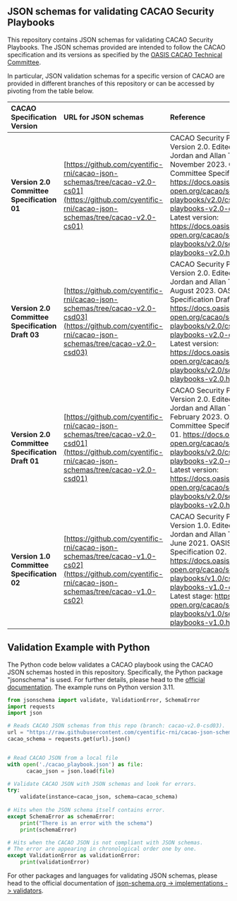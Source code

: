 ## JSON schemas for validating CACAO Security Playbooks

This repository contains JSON schemas for validating CACAO Security Playbooks. The JSON schemas provided are intended to follow the CACAO specification and its versions as specified by the [OASIS CACAO Technical Committee](https://www.oasis-open.org/committees/cacao).

In particular, JSON validation schemas for a specific version of CACAO  are provided in different branches of this repository or can be accessed by pivoting from the table below.


| CACAO Specification Version | URL for JSON schemas |Reference|
| :--- | :--- |:--- |
| **Version 2.0 Committee Specification 01**| [https://github.com/cyentific-rni/cacao-json-schemas/tree/cacao-v2.0-cs01](https://github.com/cyentific-rni/cacao-json-schemas/tree/cacao-v2.0-cs01) |CACAO Security Playbooks Version 2.0. Edited by Bret Jordan and Allan Thomson. 27 November 2023. OASIS Committee Specification 01. https://docs.oasis-open.org/cacao/security-playbooks/v2.0/cs01/security-playbooks-v2.0-cs01.html. Latest version: https://docs.oasis-open.org/cacao/security-playbooks/v2.0/security-playbooks-v2.0.html. |
| **Version 2.0 Committee Specification Draft 03**| [https://github.com/cyentific-rni/cacao-json-schemas/tree/cacao-v2.0-csd03](https://github.com/cyentific-rni/cacao-json-schemas/tree/cacao-v2.0-csd03) |CACAO Security Playbooks Version 2.0. Edited by Bret Jordan and Allan Thomson. 15 August 2023. OASIS Committee Specification Draft 03. https://docs.oasis-open.org/cacao/security-playbooks/v2.0/csd03/security-playbooks-v2.0-csd03.html. Latest version: https://docs.oasis-open.org/cacao/security-playbooks/v2.0/security-playbooks-v2.0.html. |
| **Version 2.0 Committee Specification Draft 01**| [https://github.com/cyentific-rni/cacao-json-schemas/tree/cacao-v2.0-csd01](https://github.com/cyentific-rni/cacao-json-schemas/tree/cacao-v2.0-csd01) |CACAO Security Playbooks Version 2.0. Edited by Bret Jordan and Allan Thomson. 21 February 2023. OASIS Committee Specification Draft 01. https://docs.oasis-open.org/cacao/security-playbooks/v2.0/csd01/security-playbooks-v2.0-csd01.html. Latest version: https://docs.oasis-open.org/cacao/security-playbooks/v2.0/security-playbooks-v2.0.html. |
| **Version 1.0 Committee Specification 02**| [https://github.com/cyentific-rni/cacao-json-schemas/tree/cacao-v1.0-cs02](https://github.com/cyentific-rni/cacao-json-schemas/tree/cacao-v1.0-cs02) |CACAO Security Playbooks Version 1.0. Edited by Bret Jordan and Allan Thomson. 23 June 2021. OASIS Committee Specification 02. https://docs.oasis-open.org/cacao/security-playbooks/v1.0/cs02/security-playbooks-v1.0-cs02.html. Latest stage: https://docs.oasis-open.org/cacao/security-playbooks/v1.0/security-playbooks-v1.0.html. |

## Validation Example with Python

The Python code below validates a CACAO playbook using the CACAO JSON schemas hosted in this repository. Specifically, the Python package "jsonschema" is used. For further details, please head to the [official documentation](https://python-jsonschema.readthedocs.io/en/stable/). The example runs on Python version 3.11.

```python
from jsonschema import validate, ValidationError, SchemaError
import requests
import json

# Reads CACAO JSON schemas from this repo (branch: cacao-v2.0-csd03).
url = "https://raw.githubusercontent.com/cyentific-rni/cacao-json-schemas/cacao-v2.0-csd03/schemas/playbook.json"
cacao_schema = requests.get(url).json()


# Read CACAO JSON from a local file
with open('./cacao_playbook.json') as file:
      cacao_json = json.load(file)

# Validate CACAO JSON with JSON schemas and look for errors.
try:
    validate(instance=cacao_json, schema=cacao_schema)
 
# Hits when the JSON schema itself contains error.
except SchemaError as schemaError:
    print("There is an error with the schema")
    print(schemaError)

# Hits when the CACAO JSON is not compliant with JSON schemas. 
# The error are appearing in chronological order one by one. 
except ValidationError as validationError:
    print(validationError)
```

For other packages and languages for validating JSON schemas, please head to the official documentation of [json-schema.org -> implementations -> validators](https://json-schema.org/implementations.html#validators).
